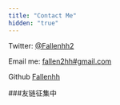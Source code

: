 ```yaml
---
title: "Contact Me"
hidden: "true"
---
```


Twitter: [@Fallenhh2](https://twitter.com/Fallenhh2)

Email me: [fallen2hh#gmail.com](https://aemail.com/QWLM)

Github [Fallenhh](https://github.com/Fallenhh)



###友链征集中
